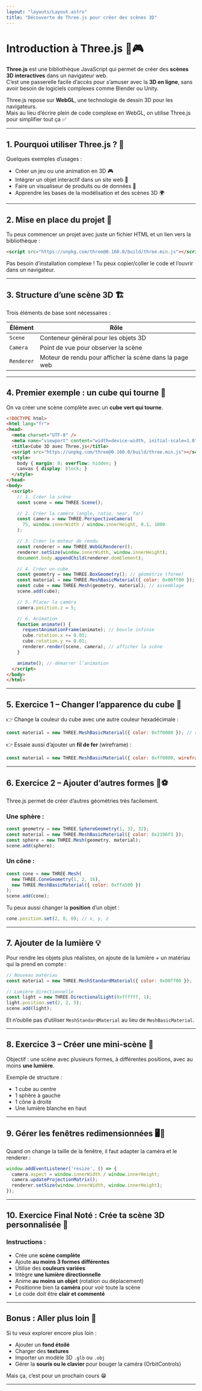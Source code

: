 ```yaml
---
layout: "layouts/Layout.astro"
title: "Découverte de Three.js pour créer des scènes 3D"
---
```


# Introduction à Three.js 🧱🎮

**Three.js** est une bibliothèque JavaScript qui permet de créer des **scènes 3D interactives** dans un navigateur web.  
C’est une passerelle facile d’accès pour s’amuser avec la **3D en ligne**, sans avoir besoin de logiciels complexes comme Blender ou Unity.

Three.js repose sur **WebGL**, une technologie de dessin 3D pour les navigateurs.  
Mais au lieu d’écrire plein de code complexe en WebGL, on utilise Three.js pour simplifier tout ça ✅

---

## 1. Pourquoi utiliser Three.js ? 🤔

Quelques exemples d’usages :
- Créer un jeu ou une animation en 3D 🎮
- Intégrer un objet interactif dans un site web 🧩
- Faire un visualiseur de produits ou de données 🧬
- Apprendre les bases de la modélisation et des scènes 3D 🌍

---

## 2. Mise en place du projet 🧰

Tu peux commencer un projet avec juste un fichier HTML et un lien vers la bibliothèque :

```html
<script src="https://unpkg.com/three@0.160.0/build/three.min.js"></script>
```

Pas besoin d’installation complexe ! Tu peux copier/coller le code et l’ouvrir dans un navigateur.

---

## 3. Structure d’une scène 3D 🏗️

Trois éléments de base sont nécessaires :

| Élément        | Rôle |
|----------------|------|
| `Scene`        | Conteneur général pour les objets 3D |
| `Camera`       | Point de vue pour observer la scène |
| `Renderer`     | Moteur de rendu pour afficher la scène dans la page web |

---

## 4. Premier exemple : un cube qui tourne 🔁

On va créer une scène complète avec un **cube vert qui tourne**.

```html
<!DOCTYPE html>
<html lang="fr">
<head>
  <meta charset="UTF-8" />
  <meta name="viewport" content="width=device-width, initial-scale=1.0" />
  <title>Cube 3D avec Three.js</title>
  <script src="https://unpkg.com/three@0.160.0/build/three.min.js"></script>
  <style>
    body { margin: 0; overflow: hidden; }
    canvas { display: block; }
  </style>
</head>
<body>
  <script>
    // 1. Créer la scène
    const scene = new THREE.Scene();

    // 2. Créer la caméra (angle, ratio, near, far)
    const camera = new THREE.PerspectiveCamera(
      75, window.innerWidth / window.innerHeight, 0.1, 1000
    );

    // 3. Créer le moteur de rendu
    const renderer = new THREE.WebGLRenderer();
    renderer.setSize(window.innerWidth, window.innerHeight);
    document.body.appendChild(renderer.domElement);

    // 4. Créer un cube
    const geometry = new THREE.BoxGeometry(); // géométrie (forme)
    const material = new THREE.MeshBasicMaterial({ color: 0x00ff00 }); // matière
    const cube = new THREE.Mesh(geometry, material); // assemblage
    scene.add(cube);

    // 5. Placer la caméra
    camera.position.z = 5;

    // 6. Animation
    function animate() {
      requestAnimationFrame(animate); // boucle infinie
      cube.rotation.x += 0.01;
      cube.rotation.y += 0.01;
      renderer.render(scene, camera); // afficher la scène
    }

    animate(); // démarrer l’animation
  </script>
</body>
</html>
```

---

## 5. Exercice 1 – Changer l’apparence du cube 🎨

👉 Change la couleur du cube avec une autre couleur hexadécimale :

```js
const material = new THREE.MeshBasicMaterial({ color: 0xff0000 }); // rouge
```

👉 Essaie aussi d’ajouter un **fil de fer** (wireframe) :

```js
const material = new THREE.MeshBasicMaterial({ color: 0xff0000, wireframe: true });
```

---

## 6. Exercice 2 – Ajouter d’autres formes 🔺⚽

Three.js permet de créer d’autres géométries très facilement.

### Une sphère :

```js
const geometry = new THREE.SphereGeometry(1, 32, 32);
const material = new THREE.MeshBasicMaterial({ color: 0x2196f3 });
const sphere = new THREE.Mesh(geometry, material);
scene.add(sphere);
```

### Un cône :

```js
const cone = new THREE.Mesh(
  new THREE.ConeGeometry(1, 2, 16),
  new THREE.MeshBasicMaterial({ color: 0xffa500 })
);
scene.add(cone);
```

Tu peux aussi changer la **position** d’un objet :

```js
cone.position.set(2, 0, 0); // x, y, z
```

---

## 7. Ajouter de la lumière 💡

Pour rendre les objets plus réalistes, on ajoute de la lumière + un matériau qui la prend en compte :

```js
// Nouveau matériau
const material = new THREE.MeshStandardMaterial({ color: 0x00ff00 });

// Lumière directionnelle
const light = new THREE.DirectionalLight(0xffffff, 1);
light.position.set(2, 2, 5);
scene.add(light);
```

Et n’oublie pas d’utiliser `MeshStandardMaterial` au lieu de `MeshBasicMaterial`.

---

## 8. Exercice 3 – Créer une mini-scène 🌌

Objectif : une scène avec plusieurs formes, à différentes positions, avec au moins **une lumière**.

Exemple de structure :

- 1 cube au centre
- 1 sphère à gauche
- 1 cône à droite
- Une lumière blanche en haut

---

## 9. Gérer les fenêtres redimensionnées 🖥️📱

Quand on change la taille de la fenêtre, il faut adapter la caméra et le renderer :

```js
window.addEventListener('resize', () => {
  camera.aspect = window.innerWidth / window.innerHeight;
  camera.updateProjectionMatrix();
  renderer.setSize(window.innerWidth, window.innerHeight);
});
```

---

## 10. Exercice Final Noté : Crée ta scène 3D personnalisée 💯

### Instructions :

- Crée une **scène complète**
- Ajoute **au moins 3 formes différentes**
- Utilise des **couleurs variées**
- Intègre **une lumière directionnelle**
- Anime **au moins un objet** (rotation ou déplacement)
- Positionne bien ta **caméra** pour voir toute la scène
- Le code doit être **clair et commenté**

---

## Bonus : Aller plus loin 🌟

Si tu veux explorer encore plus loin :
- Ajouter un **fond étoilé**
- Charger des **textures**
- Importer un modèle 3D `.glb` ou `.obj`
- Gérer la **souris ou le clavier** pour bouger la caméra (OrbitControls)

Mais ça, c’est pour un prochain cours 😁

---

